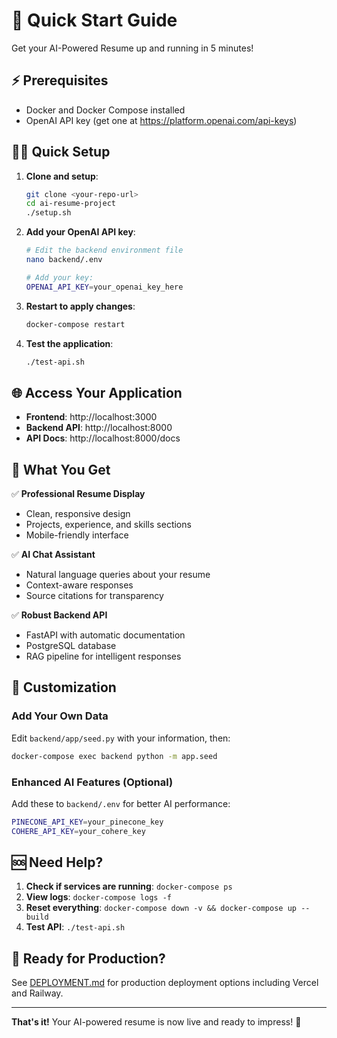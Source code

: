 # 🚀 Quick Start Guide

Get your AI-Powered Resume up and running in 5 minutes!

## ⚡ Prerequisites

- Docker and Docker Compose installed
- OpenAI API key (get one at https://platform.openai.com/api-keys)

## 🏃‍♂️ Quick Setup

1. **Clone and setup**:
   ```bash
   git clone <your-repo-url>
   cd ai-resume-project
   ./setup.sh
   ```

2. **Add your OpenAI API key**:
   ```bash
   # Edit the backend environment file
   nano backend/.env
   
   # Add your key:
   OPENAI_API_KEY=your_openai_key_here
   ```

3. **Restart to apply changes**:
   ```bash
   docker-compose restart
   ```

4. **Test the application**:
   ```bash
   ./test-api.sh
   ```

## 🌐 Access Your Application

- **Frontend**: http://localhost:3000
- **Backend API**: http://localhost:8000
- **API Docs**: http://localhost:8000/docs

## 🎯 What You Get

✅ **Professional Resume Display**
- Clean, responsive design
- Projects, experience, and skills sections
- Mobile-friendly interface

✅ **AI Chat Assistant**
- Natural language queries about your resume
- Context-aware responses
- Source citations for transparency

✅ **Robust Backend API**
- FastAPI with automatic documentation
- PostgreSQL database
- RAG pipeline for intelligent responses

## 🔧 Customization

### Add Your Own Data
Edit `backend/app/seed.py` with your information, then:
```bash
docker-compose exec backend python -m app.seed
```

### Enhanced AI Features (Optional)
Add these to `backend/.env` for better AI performance:
```bash
PINECONE_API_KEY=your_pinecone_key
COHERE_API_KEY=your_cohere_key
```

## 🆘 Need Help?

1. **Check if services are running**: `docker-compose ps`
2. **View logs**: `docker-compose logs -f`
3. **Reset everything**: `docker-compose down -v && docker-compose up --build`
4. **Test API**: `./test-api.sh`

## 🚀 Ready for Production?

See [DEPLOYMENT.md](DEPLOYMENT.md) for production deployment options including Vercel and Railway.

---

**That's it!** Your AI-powered resume is now live and ready to impress! 🎉
